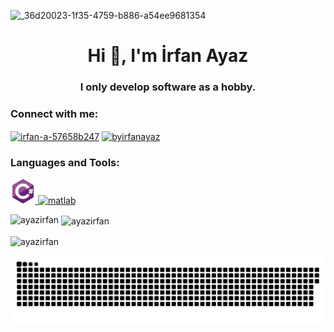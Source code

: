 ![_36d20023-1f35-4759-b886-a54ee9681354](https://github.com/ayazirfan/ayazirfan/assets/150783915/e9e84460-16d1-4c7c-abaf-c310a3320d7a)

<h1 align="center">Hi 👋, I'm İrfan Ayaz</h1>
<h3 align="center">I only develop software as a hobby.</h3>

<h3 align="left">Connect with me:</h3>
<p align="left">
<a href="https://linkedin.com/in/irfan-a-57658b247" target="blank"><img align="center" src="https://raw.githubusercontent.com/rahuldkjain/github-profile-readme-generator/master/src/images/icons/Social/linked-in-alt.svg" alt="irfan-a-57658b247" height="30" width="40" /></a>
<a href="https://www.hackerrank.com/byirfanayaz" target="blank"><img align="center" src="https://raw.githubusercontent.com/rahuldkjain/github-profile-readme-generator/master/src/images/icons/Social/hackerrank.svg" alt="byirfanayaz" height="30" width="40" /></a>
</p>

<h3 align="left">Languages and Tools:</h3>
<p align="left"> <a href="https://www.w3schools.com/cs/" target="_blank" rel="noreferrer"> <img src="https://raw.githubusercontent.com/devicons/devicon/master/icons/csharp/csharp-original.svg" alt="csharp" width="40" height="40"/> </a> <a href="https://www.mathworks.com/" target="_blank" rel="noreferrer"> <img src="https://upload.wikimedia.org/wikipedia/commons/2/21/Matlab_Logo.png" alt="matlab" width="40" height="40"/> </a> </p>

<p><img align="left" src="https://github-readme-stats.vercel.app/api/top-langs?username=ayazirfan&show_icons=true&locale=en&layout=compact" alt="ayazirfan" /></p>

<p>&nbsp;<img align="center" src="https://github-readme-stats.vercel.app/api?username=ayazirfan&show_icons=true&locale=en" alt="ayazirfan" width="400" height="100" /></p>

<p><img align="center" src="https://github-readme-streak-stats.herokuapp.com/?user=ayazirfan&" alt="ayazirfan" /></p>


<picture>
  <source media="(prefers-color-scheme: dark)" srcset="https://raw.githubusercontent.com/ayazirfan/ayazirfan/output/github-contribution-grid-snake-dark.svg">
  <source media="(prefers-color-scheme: light)" srcset="https://raw.githubusercontent.com/ayazirfan/ayazirfan/output/github-contribution-grid-snake.svg">
  <img alt="github contribution grid snake animation" src="https://raw.githubusercontent.com/ayazirfan/ayazirfan/output/github-contribution-grid-snake.svg">
</picture>
